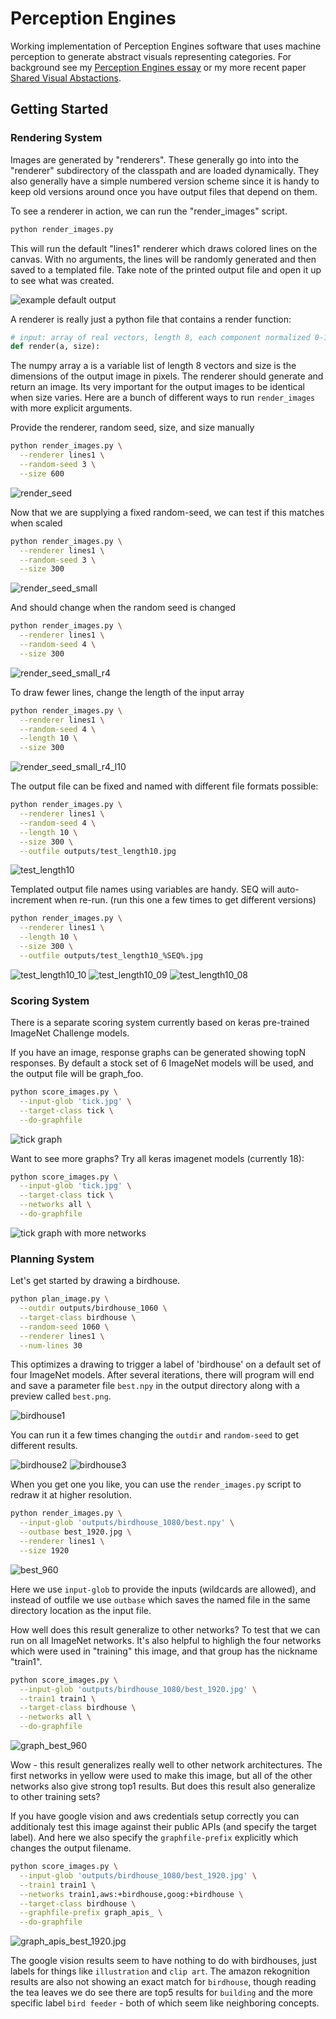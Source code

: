 # Perception Engines

Working implementation of Perception Engines software that uses machine perception to generate abstract visuals representing categories. For background see my [Perception Engines essay](https://medium.com/artists-and-machine-intelligence/perception-engines-8a46bc598d57) or my more recent paper [Shared Visual Abstactions](https://arxiv.org/abs/1912.04217).

## Getting Started

### Rendering System

Images are generated by "renderers". These generally go into into the
"renderer" subdirectory of the classpath and are loaded dynamically.
They also generally have a simple numbered version scheme since it
is handy to keep old versions around once you have output files
that depend on them.

To see a renderer in action, we can run the "render_images" script.

```bash
python render_images.py
```

This will run the default "lines1" renderer which draws colored lines
on the canvas. With no arguments, the lines will be randomly generated
and then saved to a templated file. Take note of the printed output file
and open it up to see what was created.

![example default output](https://user-images.githubusercontent.com/945979/70071433-42b13980-165a-11ea-80bc-07548473bed7.jpg)


A renderer is really just a python file that contains a render function:
```python
# input: array of real vectors, length 8, each component normalized 0-1
def render(a, size):
```

The numpy array a is a variable list of length 8 vectors and size is
the dimensions of the output image in pixels. The renderer should
generate and return an image. Its very important for the output images
to be identical when size varies. Here are a bunch of different ways to
run `render_images` with more explicit arguments.


Provide the renderer, random seed, size, and size manually
```bash
python render_images.py \
  --renderer lines1 \
  --random-seed 3 \
  --size 600
  ```

![render_seed](https://user-images.githubusercontent.com/945979/70071432-42b13980-165a-11ea-9d6d-bdd14f7b13c4.jpg)

Now that we are supplying a fixed random-seed, we can test if this matches when scaled
```bash
python render_images.py \
  --renderer lines1 \
  --random-seed 3 \
  --size 300
```

![render_seed_small](https://user-images.githubusercontent.com/945979/70071431-42b13980-165a-11ea-847a-d7003d76c168.jpg)

And should change when the random seed is changed
```bash
python render_images.py \
  --renderer lines1 \
  --random-seed 4 \
  --size 300
```

![render_seed_small_r4](https://user-images.githubusercontent.com/945979/70071430-4218a300-165a-11ea-9b08-69a51e5fe285.jpg)

To draw fewer lines, change the length of the input array
```bash
python render_images.py \
  --renderer lines1 \
  --random-seed 4 \
  --length 10 \
  --size 300
```

![render_seed_small_r4_l10](https://user-images.githubusercontent.com/945979/70071429-4218a300-165a-11ea-9697-3cf11ec4532e.jpg)

The output file can be fixed and named with different file formats possible:
```bash
python render_images.py \
  --renderer lines1 \
  --random-seed 4 \
  --length 10 \
  --size 300 \
  --outfile outputs/test_length10.jpg
```

![test_length10](https://user-images.githubusercontent.com/945979/70071428-4218a300-165a-11ea-8282-117b7cb43254.jpg)

Templated output file names using variables are handy. SEQ will auto-increment when re-run. (run this one a few times to get different versions)
```bash
python render_images.py \
  --renderer lines1 \
  --length 10 \
  --size 300 \
  --outfile outputs/test_length10_%SEQ%.jpg
```

![test_length10_10](https://user-images.githubusercontent.com/945979/70071423-41800c80-165a-11ea-8b75-6a819bcb19d8.jpg)
![test_length10_09](https://user-images.githubusercontent.com/945979/70071425-41800c80-165a-11ea-8094-e7f4194f6e8f.jpg)
![test_length10_08](https://user-images.githubusercontent.com/945979/70071427-41800c80-165a-11ea-94a7-d8d2437f617b.jpg)


### Scoring System

There is a separate scoring system currently based on keras pre-trained ImageNet Challenge models.

If you have an image, response graphs can be generated showing topN responses. By default a stock set of 6 ImageNet models will be used, and the output file will be graph_foo.

```bash
python score_images.py \
  --input-glob 'tick.jpg' \
  --target-class tick \
  --do-graphfile
```

![tick graph](https://user-images.githubusercontent.com/945979/69919751-35bf0980-14e5-11ea-9e03-7ead3667d3c7.jpg)

Want to see more graphs? Try all keras imagenet models (currently 18):

```bash
python score_images.py \
  --input-glob 'tick.jpg' \
  --target-class tick \
  --networks all \
  --do-graphfile
```

![tick graph with more networks](https://user-images.githubusercontent.com/945979/69919752-35bf0980-14e5-11ea-8ade-8f0f65805da7.jpg)



### Planning System

Let's get started by drawing a birdhouse.

```bash
python plan_image.py \
  --outdir outputs/birdhouse_1060 \
  --target-class birdhouse \
  --random-seed 1060 \
  --renderer lines1 \
  --num-lines 30
```

This optimizes a drawing to trigger a label of 'birdhouse' on a default set of four
ImageNet models. After several iterations, there will program will end and save a
parameter file `best.npy` in the output directory along with a preview called `best.png`.

![birdhouse1](https://user-images.githubusercontent.com/945979/70126508-0f17f300-16de-11ea-9afa-ee6c083c4960.jpg)

You can run it a few times changing the `outdir` and `random-seed` to get different results.

![birdhouse2](https://user-images.githubusercontent.com/945979/70126505-0f17f300-16de-11ea-83d7-fc6fdb89c083.jpg)
![birdhouse3](https://user-images.githubusercontent.com/945979/70126507-0f17f300-16de-11ea-8d3c-5bbb071a5eb5.jpg)

When you get one you like, you can use the `render_images.py` script to redraw it at higher resolution.

```bash
python render_images.py \
  --input-glob 'outputs/birdhouse_1080/best.npy' \
  --outbase best_1920.jpg \
  --renderer lines1 \
  --size 1920
```

![best_960](https://user-images.githubusercontent.com/945979/70126694-6f0e9980-16de-11ea-96ae-db1f80cc58a2.jpg)

Here we use `input-glob` to provide the inputs (wildcards are allowed), and instead
of outfile we use `outbase` which saves the named file in the same directory location
as the input file.

How well does this result generalize to other networks? To test that we can run on all
ImageNet networks. It's also helpful to highligh the four networks which were used in
"training" this image, and that group has the nickname "train1".

```bash
python score_images.py \
  --input-glob 'outputs/birdhouse_1080/best_1920.jpg' \
  --train1 train1 \
  --target-class birdhouse \
  --networks all \
  --do-graphfile
```

![graph_best_960](https://user-images.githubusercontent.com/945979/70126831-aa10cd00-16de-11ea-9250-b9c357b9f182.jpg)

Wow - this result generalizes really well to other network architectures. The first networks in yellow were used to make this image, but all of the other networks also give strong top1 results. But does this result also generalize to other training sets?

If you have google vision and aws credentials setup correctly you can additionaly test this image against their public APIs (and specify the target label). And here we also specify the `graphfile-prefix` explicitly which changes the output filename.

```bash
python score_images.py \
  --input-glob 'outputs/birdhouse_1080/best_1920.jpg' \
  --train1 train1 \
  --networks train1,aws:+birdhouse,goog:+birdhouse \
  --target-class birdhouse \
  --graphfile-prefix graph_apis_ \
  --do-graphfile
```

![graph_apis_best_1920.jpg](https://user-images.githubusercontent.com/945979/70133620-5d7fbe80-16eb-11ea-85ab-2e69b0523df5.jpg)

The google vision results seem to have nothing to do with birdhouses, just labels for things like `illustration` and `clip art`. The amazon rekognition results are also not showing an exact match for `birdhouse`, though reading the tea leaves we do see there are top5 results for `building` and the more specific label `bird feeder` - both of which seem like neighboring concepts.


